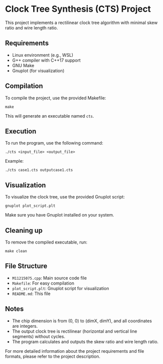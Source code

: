 # Clock Tree Synthesis (CTS) Project

This project implements a rectilinear clock tree algorithm with minimal skew ratio and wire length ratio.

## Requirements

- Linux environment (e.g., WSL)
- G++ compiler with C++17 support
- GNU Make
- Gnuplot (for visualization)

## Compilation

To compile the project, use the provided Makefile:

```
make
```

This will generate an executable named `cts`.

## Execution

To run the program, use the following command:

```
./cts <input_file> <output_file>
```

Example:
```
./cts case1.cts outputcase1.cts
```

## Visualization

To visualize the clock tree, use the provided Gnuplot script:

```
gnuplot plot_script.plt
```

Make sure you have Gnuplot installed on your system.

## Cleaning up

To remove the compiled executable, run:

```
make clean
```

## File Structure

- `M11215075.cpp`: Main source code file
- `Makefile`: For easy compilation
- `plot_script.plt`: Gnuplot script for visualization
- `README.md`: This file

## Notes

- The chip dimension is from (0, 0) to (dimX, dimY), and all coordinates are integers.
- The output clock tree is rectilinear (horizontal and vertical line segments) without cycles.
- The program calculates and outputs the skew ratio and wire length ratio.

For more detailed information about the project requirements and file formats, please refer to the project description.
